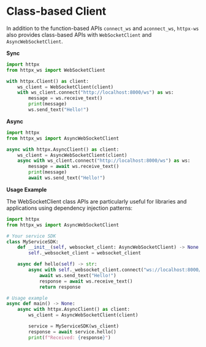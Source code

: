 # Class-based Client

In addition to the function-based APIs `connect_ws` and `aconnect_ws`, `httpx-ws` also provides class-based APIs with `WebSocketClient` and `AsyncWebSocketClient`.

**Sync**

```py
import httpx
from httpx_ws import WebSocketClient

with httpx.Client() as client:
    ws_client = WebSocketClient(client)
    with ws_client.connect("http://localhost:8000/ws") as ws:
        message = ws.receive_text()
        print(message)
        ws.send_text("Hello!")
```

**Async**

```py
import httpx
from httpx_ws import AsyncWebSocketClient

async with httpx.AsyncClient() as client:
    ws_client = AsyncWebSocketClient(client)
    async with ws_client.connect("http://localhost:8000/ws") as ws:
        message = await ws.receive_text()
        print(message)
        await ws.send_text("Hello!")
```

**Usage Example**

The WebSocketClient class APIs are particularly useful for libraries and applications using dependency injection patterns:

```py
import httpx
from httpx_ws import AsyncWebSocketClient

# Your service SDK
class MyServiceSDK:
    def __init__(self, websocket_client: AsyncWebSocketClient) -> None:
        self._websocket_client = websocket_client

    async def hello(self) -> str:
        async with self._websocket_client.connect("ws://localhost:8000/ws") as ws:
            await ws.send_text("Hello!")
            response = await ws.receive_text()
            return response

# Usage example
async def main() -> None:
    async with httpx.AsyncClient() as client:
        ws_client = AsyncWebSocketClient(client)

        service = MyServiceSDK(ws_client)
        response = await service.hello()
        print(f"Received: {response}")
```
